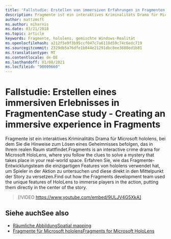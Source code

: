 ```yaml
---
title: 'Fallstudie: Erstellen von immersiven Erfahrungen in Fragmenten'
description: Fragmente ist ein interaktives Kriminalitäts Drama für Microsoft hololens, bei dem Sie die Hinweise zum Lösen eines Geheimnisses befolgen, das in Ihrem realen Raum stattfindet.
author: mattzmsft
ms.author: miharnis
ms.date: 03/21/2018
ms.topic: article
keywords: Fragmente, hololens, gemischte Windows-Realität
ms.openlocfilehash: a212f5e9f3b95ccf047c7a6118d59c74c6edc719
ms.sourcegitcommit: 2329db5a76dfe1b844e21291dbc8ee3888ed1b81
ms.translationtype: MT
ms.contentlocale: de-DE
ms.lasthandoff: 01/08/2021
ms.locfileid: "98009660"
---
```

# <a name="case-study---creating-an-immersive-experience-in-fragments"></a><span data-ttu-id="4160f-104">Fallstudie: Erstellen eines immersiven Erlebnisses in Fragmenten</span><span class="sxs-lookup"><span data-stu-id="4160f-104">Case study - Creating an immersive experience in Fragments</span></span>

<span data-ttu-id="4160f-105">Fragmente ist ein interaktives Kriminalitäts Drama für Microsoft hololens, bei dem Sie die Hinweise zum Lösen eines Geheimnisses befolgen, das in Ihrem realen Raum stattfindet.</span><span class="sxs-lookup"><span data-stu-id="4160f-105">Fragments is an interactive crime drama for Microsoft HoloLens, where you follow the clues to solve a mystery that takes place in your real-world space.</span></span> <span data-ttu-id="4160f-106">Erfahren Sie, wie das Fragmente-Entwicklungsteam die einzigartigen Features von hololens verwendet hat, um Spieler in der Aktion zu untersuchen und diese direkt in den Mittelpunkt der Story zu versetzen.</span><span class="sxs-lookup"><span data-stu-id="4160f-106">Find out how the Fragments development team used the unique features of HoloLens to immerse players in the action, putting them directly in the center of the story.</span></span>

>[!VIDEO https://www.youtube.com/embed/9ULJV4G5XkA]

## <a name="see-also"></a><span data-ttu-id="4160f-107">Siehe auch</span><span class="sxs-lookup"><span data-stu-id="4160f-107">See also</span></span>

* [<span data-ttu-id="4160f-108">Räumliche Abbildung</span><span class="sxs-lookup"><span data-stu-id="4160f-108">Spatial mapping</span></span>](../design/spatial-mapping.md)
* [<span data-ttu-id="4160f-109">Fragmente für Microsoft hololens</span><span class="sxs-lookup"><span data-stu-id="4160f-109">Fragments for Microsoft HoloLens</span></span>](https://www.microsoft.com/p/fragments/9nblggh5ggm8)
